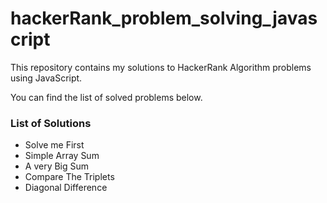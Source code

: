 # hackerRank_problem_solving_javascript

This repository contains my solutions to HackerRank Algorithm problems using JavaScript.

You can find the list of solved problems below.
### List of Solutions
* Solve me First
* Simple Array Sum
* A very Big Sum
* Compare The Triplets
* Diagonal Difference
